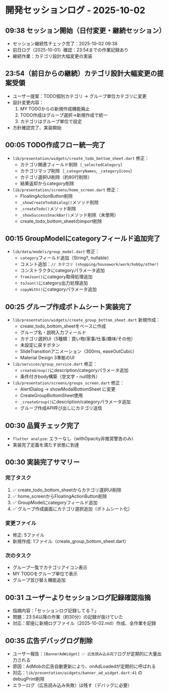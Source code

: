 # 開発セッションログ - 2025-10-02

## 09:38 セッション開始（日付変更・継続セッション）
- セッション継続性チェック完了：2025-10-02 09:38
- 前日ログ（2025-10-01）確認：23:54までの作業記録あり
- 継続作業：カテゴリ設計大幅変更の実装

## 23:54（前日からの継続）カテゴリ設計大幅変更の提案受領
- ユーザー提案：TODO個別カテゴリ → グループ単位カテゴリに変更
- 設計変更内容：
  1. MY TODOからの新規作成機能廃止
  2. TODO作成はグループ選択→新規作成で統一
  3. カテゴリはグループ単位で設定
- 方針確認完了、実装開始

## 00:05 TODO作成フロー統一完了
- `lib/presentation/widgets/create_todo_bottom_sheet.dart` 修正：
  - カテゴリ関連フィールド削除（`_selectedCategory`）
  - カテゴリマップ削除（`_categoryNames`, `_categoryIcons`）
  - カテゴリ選択UI削除（約80行削除）
  - 結果返却からcategory削除
- `lib/presentation/screens/home_screen.dart` 修正：
  - FloatingActionButton削除
  - `_showCreateTodoDialog()`メソッド削除
  - `_createTodo()`メソッド削除
  - `_showSuccessSnackBar()`メソッド削除（未使用）
  - create_todo_bottom_sheetのimport削除

## 00:15 GroupModelにcategoryフィールド追加完了
- `lib/data/models/group_model.dart` 修正：
  - `category`フィールド追加（String?, nullable）
  - コメント追加：`// カテゴリ (shopping/housework/work/hobby/other)`
  - コンストラクタにcategoryパラメータ追加
  - `fromJson()`にcategory取得処理追加
  - `toJson()`にcategory出力処理追加
  - `copyWith()`にcategoryパラメータ追加

## 00:25 グループ作成ボトムシート実装完了
- `lib/presentation/widgets/create_group_bottom_sheet.dart` 新規作成：
  - create_todo_bottom_sheetをベースに作成
  - グループ名・説明入力フィールド
  - カテゴリ選択UI（5種類：買い物/家事/仕事/趣味/その他）
  - 未設定に戻すボタン
  - SlideTransitionアニメーション（300ms, easeOutCubic）
  - Material Design 3準拠のUI
- `lib/services/group_service.dart` 修正：
  - `createGroup()`にdescription/categoryパラメータ追加
  - 条件付きbody構築（空文字・null除外）
- `lib/presentation/screens/groups_screen.dart` 修正：
  - AlertDialog → showModalBottomSheet に変更
  - CreateGroupBottomSheet使用
  - `_createGroup()`にdescription/categoryパラメータ追加
  - グループ作成API呼び出しにカテゴリ送信

## 00:30 品質チェック完了
- `flutter analyze`: エラーなし（withOpacity非推奨警告のみ）
- 実装完了定義を満たす状態に到達

## 00:30 実装完了サマリー
### 完了タスク
1. ✅ create_todo_bottom_sheetからカテゴリ選択UI削除
2. ✅ home_screenからFloatingActionButton削除
3. ✅ GroupModelにcategoryフィールド追加
4. ✅ グループ作成画面にカテゴリ選択追加（ボトムシート化）

### 変更ファイル
- 修正: 5ファイル
- 新規作成: 1ファイル（create_group_bottom_sheet.dart）

### 次のタスク
- グループ一覧でカテゴリアイコン表示
- MY TODOをグループ単位で表示
- グループ並び替え機能追加

## 00:31 ユーザーよりセッションログ記録確認指摘
- 指摘内容：「セッションログ記録してる？」
- 問題：23:54以降の作業（約30分）の記録が抜けていた
- 対応：即座に新規ログファイル（2025-10-02.md）作成、全作業を記録

## 00:35 広告デバッグログ削除
- ユーザー報告：`[BannerAdWidget] ✅ 広告読み込み完了`ログが定期的に大量出力される
- 原因：AdMobの広告自動更新により、onAdLoadedが定期的に呼ばれる
- 対応：`lib/presentation/widgets/banner_ad_widget.dart:41` のdebugPrint削除
- エラーログ（広告読み込み失敗）は残す（デバッグに必要）
